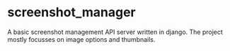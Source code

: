 # screenshot_manager
A basic screenshot management API server written in django. The project mostly focusses on image options and thumbnails.
